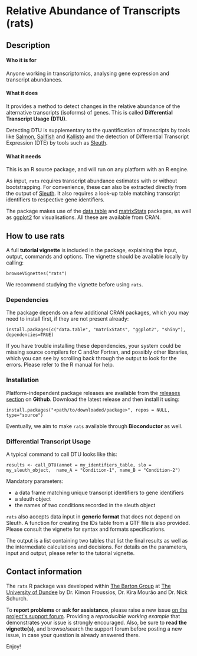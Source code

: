 # Relative Abundance of Transcripts (rats)

## Description

#### Who it is for

Anyone working in transcriptomics, analysing gene expression and transcript abundances.

#### What it does

It provides a method to detect changes in the relative abundance of the alternative transcripts (isoforms) of genes. 
This is called **Differential Transcript Usage (DTU)**.  

Detecting DTU is supplementary to the quantification of transcripts by tools like [Salmon](http://combine-lab.github.io/salmon/), 
[Sailfish](http://www.cs.cmu.edu/~ckingsf/software/sailfish/) and [Kallisto](http://pachterlab.github.io/kallisto/) and the detection 
of Differential Transcript Expression (DTE) by tools such as [Sleuth](http://pachterlab.github.io/sleuth/).

#### What it needs

This is an R source package, and will run on any platform with an R engine.

As input, `rats` requires transcript abundance estimates with or without bootstrapping. For convenience, these can also be extracted directly
from the output of [Sleuth](http://pachterlab.github.io/sleuth/). It also requires a look-up table matching transcript identifiers to 
respective gene identifiers.  

The package makes use of the [data.table](https://cran.r-project.org/web/packages/data.table/index.html) and 
[matrixStats](https://cran.r-project.org/web/packages/matrixStats/index.html) packages, as well as 
[ggplot2](https://cran.r-project.org/web/packages/ggplot2/index.html) for visualisations. All these are
available from CRAN.


## How to use rats


A full **tutorial vignette** is included in the package, explaining the input, output, commands and options. 
The vignette should be available locally by calling:

`browseVignettes("rats")`

We recommend studying the vignette before using `rats`.

### Dependencies

The package depends on a few additional CRAN packages, which you may need to install first, 
if they are not present already:

`install.packages(c("data.table", "matrixStats", "ggplot2", "shiny"), dependencies=TRUE)`

If you have trouble installing these dependencies, your system could be missing source compilers for C and/or Fortran, and possibly other libraries, which you can see by scrolling back through the output to look for the errors. Please refer to the R manual for help.


### Installation

Platform-independent package releases are available from the [releases section](https://github.com/bartongroup/Rats/releases) on **Github**.
Download the latest release and then install it using:

`install.packages("<path/to/downloaded/package>", repos = NULL, type="source")`

Eventually, we aim to make `rats` available through **Bioconductor** as well.


### Differential Transcript Usage

A typical command to call DTU looks like this:

`results <- call_DTU(annot = my_identifiers_table, slo = my_sleuth_object,  name_A = "Condition-1", name_B = "Condition-2")`

Mandatory parameters:

* a data frame matching unique transcript identifiers to gene identifiers
* a sleuth object
* the names of two conditions recorded in the sleuth object

`rats` also accepts data input in **generic format** that does not depend on Sleuth. A function for creating the IDs table from a GTF file
is also provided. Please consult the vignette for syntax and formats specifications.

The output is a list containing two tables that list the final results as well as the intermediate calculations and decisions.
For details on the parameters, input and output, please refer to the tutorial vignette.


## Contact information

The `rats` R package was developed within [The Barton Group](http://www.compbio.dundee.ac.uk) at [The University of Dundee](http://www.dundee.ac.uk)
by Dr. Kimon Froussios, Dr. Kira Mourão and Dr. Nick Schurch.

To **report problems** or **ask for assistance**, please raise a new issue [on the project's support forum](https://github.com/bartongroup/Rats/issues).
Providing a *reproducible working example* that demonstrates your issue is strongly encouraged. Also, be sure to **read the vignette(s)**, and browse/search
the support forum before posting a new issue, in case your question is already answered there.

Enjoy!
